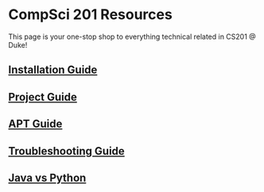 # CompSci 201 Resources
This page is your one-stop shop to everything technical related in CS201 @ Duke!

## [Installation Guide](./installingSoftware.md)
## [Project Guide](./projectWorkflow.md)
## [APT Guide](./APTWorkflow.md)
## [Troubleshooting Guide](./gitTroubleshooting.md)
## [Java vs Python](./JavaVSPython.md)
